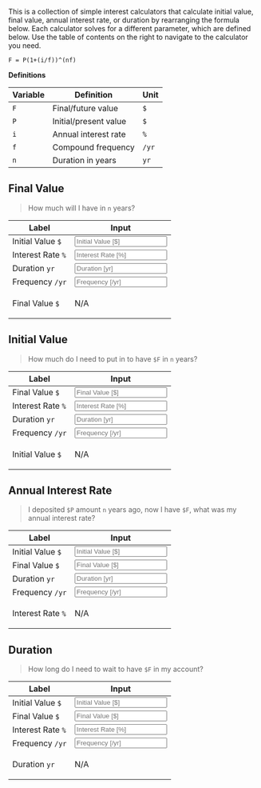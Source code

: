 <script type="text/javascript" src="/tools/Interest-Calculator.js"></script>

This is a collection of simple interest calculators that calculate initial value, final value, annual interest rate, or duration by rearranging the formula below. Each calculator solves for a different parameter, which are defined below. Use the table of contents on the right to navigate to the calculator you need.

```
F = P(1+(i/f))^(nf)
```

**Definitions**

| Variable | Definition | Unit |
| -------- | ---------- | ---- |
| `F` | Final/future value | `$` |
| `P` | Initial/present value | `$` |
| `i` | Annual interest rate | `%` |
| `f` | Compound frequency | `/yr` |
| `n` | Duration in years | `yr` |

## Final Value

> How much will I have in `n` years?

| Label | Input |
| ----- | ----- |
| Initial Value `$` | <input type="number" id="F(P)" placeholder="Initial Value [$]"> |
| Interest Rate `%` | <input type="number" id="F(i)" placeholder="Interest Rate [%]"> |
| Duration `yr` | <input type="number" id="F(n)" placeholder="Duration [yr]"> |
| Frequency `/yr` | <input type="number" id="F(f)" placeholder="Frequency [/yr]"> |
| Final Value `$` | <p id="F()">N/A</p> |

## Initial Value

> How much do I need to put in to have `$F` in `n` years?

| Label | Input |
| ----- | ----- |
| Final Value `$` | <input type="number" id="P(F)" placeholder="Final Value [$]"> |
| Interest Rate `%` | <input type="number" id="P(i)" placeholder="Interest Rate [%]"> |
| Duration `yr` | <input type="number" id="P(n)" placeholder="Duration [yr]"> |
| Frequency `/yr` | <input type="number" id="P(f)" placeholder="Frequency [/yr]"> |
| Initial Value `$` | <p id="P()">N/A</p> |

## Annual Interest Rate

> I deposited `$P` amount `n` years ago, now I have `$F`, what was my annual interest rate?

| Label | Input |
| ----- | ----- |
| Initial Value `$` | <input type="number" id="i(P)" placeholder="Initial Value [$]"> |
| Final Value `$` | <input type="number" id="i(F)" placeholder="Final Value [$]"> |
| Duration `yr` | <input type="number" id="i(n)" placeholder="Duration [yr]"> |
| Frequency `/yr` | <input type="number" id="i(f)" placeholder="Frequency [/yr]"> |
| Interest Rate `%` | <p id="i()">N/A</p> |

## Duration

> How long do I need to wait to have `$F` in my account?

| Label | Input |
| ----- | ----- |
| Initial Value `$` | <input type="number" id="n(P)" placeholder="Initial Value [$]"> |
| Final Value `$` | <input type="number" id="n(F)" placeholder="Final Value [$]"> |
| Interest Rate `%` | <input type="number" id="n(i)" placeholder="Interest Rate [%]"> |
| Frequency `/yr` | <input type="number" id="n(f)" placeholder="Frequency [/yr]"> |
| Duration `yr` | <p id="n()">N/A</p> |